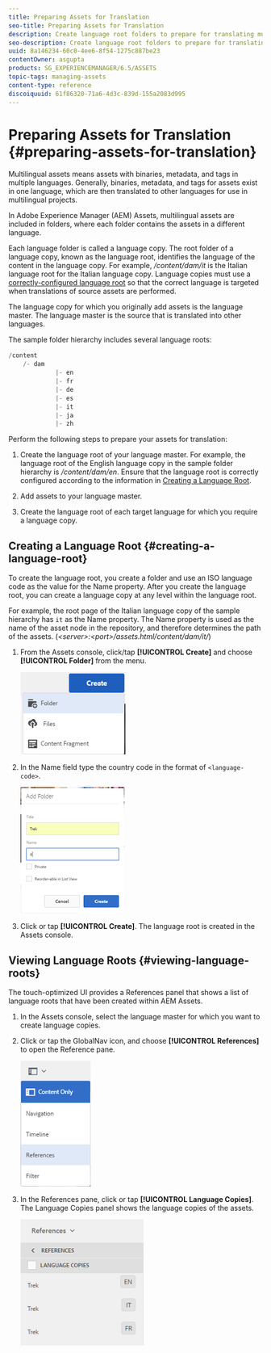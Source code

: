 ```yaml
---
title: Preparing Assets for Translation
seo-title: Preparing Assets for Translation
description: Create language root folders to prepare for translating multilingual assets.
seo-description: Create language root folders to prepare for translating multilingual assets.
uuid: 8a146234-60c0-4ee6-8f54-1275c887be23
contentOwner: asgupta
products: SG_EXPERIENCEMANAGER/6.5/ASSETS
topic-tags: managing-assets
content-type: reference
discoiquuid: 61f86320-71a6-4d3c-839d-155a2083d995
---
```


# Preparing Assets for Translation {#preparing-assets-for-translation}

Multilingual assets means assets with binaries, metadata, and tags in multiple languages. Generally, binaries, metadata, and tags for assets exist in one language, which are then translated to other languages for use in multilingual projects.

In Adobe Experience Manager (AEM) Assets, multilingual assets are included in folders, where each folder contains the assets in a different language.

Each language folder is called a language copy. The root folder of a language copy, known as the language root, identifies the language of the content in the language copy. For example, */content/dam/it* is the Italian language root for the Italian language copy. Language copies must use a [correctly-configured language root](preparing-assets-for-translation.md#creating-a-language-root) so that the correct language is targeted when translations of source assets are performed.

The language copy for which you originally add assets is the language master. The language master is the source that is translated into other languages.

The sample folder hierarchy includes several language roots:

```java
/content
    /- dam
             |- en
             |- fr
             |- de
             |- es
             |- it
             |- ja
             |- zh
```

Perform the following steps to prepare your assets for translation:

1. Create the language root of your language master. For example, the language root of the English language copy in the sample folder hierarchy is */content/dam/en*. Ensure that the language root is correctly configured according to the information in [Creating a Language Root](preparing-assets-for-translation.md#creating-a-language-root).

1. Add assets to your language master.
1. Create the language root of each target language for which you require a language copy.

## Creating a Language Root {#creating-a-language-root}

To create the language root, you create a folder and use an ISO language code as the value for the Name property. After you create the language root, you can create a language copy at any level within the language root.

For example, the root page of the Italian language copy of the sample hierarchy has `it` as the Name property. The Name property is used as the name of the asset node in the repository, and therefore determines the path of the assets. (*&lt;server&gt;:&lt;port&gt;/assets.html/content/dam/it/*)

1. From the Assets console, click/tap **[!UICONTROL Create]** and choose **[!UICONTROL Folder]** from the menu.

   ![chlimage_1-120](assets/chlimage_1-120.png)

1. In the Name field type the country code in the format of `<language-code>`.

   ![chlimage_1-121](assets/chlimage_1-121.png)

1. Click or tap **[!UICONTROL Create]**. The language root is created in the Assets console.

## Viewing Language Roots {#viewing-language-roots}

The touch-optimized UI provides a References panel that shows a list of language roots that have been created within AEM Assets.

1. In the Assets console, select the language master for which you want to create language copies.
1. Click or tap the GlobalNav icon, and choose **[!UICONTROL References]** to open the Reference pane.

   ![chlimage_1-122](assets/chlimage_1-122.png)

1. In the References pane, click or tap **[!UICONTROL Language Copies]**. The Language Copies panel shows the language copies of the assets.

   ![chlimage_1-123](assets/chlimage_1-123.png)

